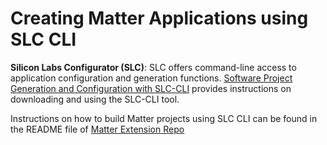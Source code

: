 # Creating Matter Applications using SLC CLI

**Silicon Labs Configurator (SLC)**: SLC offers command-line access to application configuration and generation functions. [Software Project Generation and Configuration with SLC-CLI](https://docs.silabs.com/simplicity-studio-5-users-guide/latest/ss-5-users-guide-tools-slc-cli/) provides instructions on downloading and using the SLC-CLI tool.

Instructions on how to build Matter projects using SLC CLI can be found in the README file of [Matter Extension Repo](https://github.com/SiliconLabsSoftware/matter_extension/tree/release_2.5-1.4)